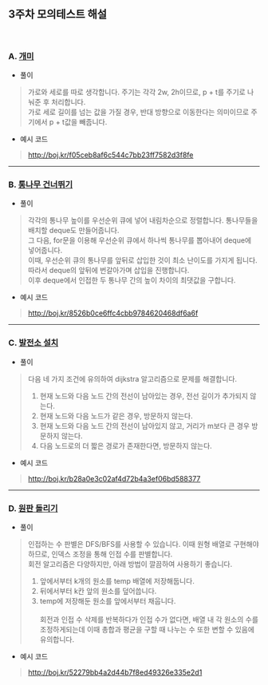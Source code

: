 ## 3주차 모의테스트 해설
<br>

### A. [개미](https://www.acmicpc.net/problem/10158)
- 풀이
>가로와 세로를 따로 생각합니다. 주기는 각각 2w, 2h이므로, p + t를 주기로 나눠준 후 처리합니다.<br>
가로 세로 길이를 넘는 값을 가질 경우, 반대 방향으로 이동한다는 의미이므로 주기에서 p + t값을 빼줍니다.
- 예시 코드
>http://boj.kr/f05ceb8af6c544c7bb23ff7582d3f8fe

****************************

### B. [통나무 건너뛰기](https://www.acmicpc.net/problem/11497)
- 풀이
>각각의 통나무 높이를 우선순위 큐에 넣어 내림차순으로 정렬합니다. 통나무들을 배치할 deque도 만들어줍니다.<br>
그 다음, for문을 이용해 우선순위 큐에서 하나씩 통나무를 뽑아내어 deque에 넣어줍니다.<br>
이때, 우선순위 큐의 통나무를 앞뒤로 삽입한 것이 최소 난이도를 가지게 됩니다. 따라서 deque의 앞뒤에 번갈아가며 삽입을 진행합니다.<br>
이후 deque에서 인접한 두 통나무 간의 높이 차이의 최댓값을 구합니다.
- 예시 코드
>http://boj.kr/8526b0ce6ffc4cbb9784620468df6a6f


****************************

### C. [발전소 설치](https://www.acmicpc.net/problem/1277)
- 풀이
>다음 네 가지 조건에 유의하여 dijkstra 알고리즘으로 문제를 해결합니다.<br>
>1. 현재 노드와 다음 노드 간의 전선이 남아있는 경우, 전선 길이가 추가되지 않는다.<br>
>2. 현재 노드와 다음 노드가 같은 경우, 방문하지 않는다.<br>
>3. 현재 노드와 다음 노드 간의 전선이 남아있지 않고, 거리가 m보다 큰 경우 방문하지 않는다.<br>
>4. 다음 노드로의 더 짧은 경로가 존재한다면, 방문하지 않는다.<br>
- 예시 코드
>http://boj.kr/b28a0e3c02af4d72b4a3ef06bd588377


****************************

### D. [원판 돌리기](https://www.acmicpc.net/problem/17822)
- 풀이
>인접하는 수 판별은 DFS/BFS를 사용할 수 있습니다. 이때 원형 배열로 구현해야하므로, 인덱스 조정을 통해 인접 수를 판별합니다.<br>
회전 알고리즘은 다양하지만, 아래 방법이 깔끔하여 사용하기 좋습니다.<br>
>1. 앞에서부터 k개의 원소를 temp 배열에 저장해둡니다.<br>
>2. 뒤에서부터 k칸 앞의 원소를 덮어씁니다.<br>
>3. temp에 저장해둔 원소를 앞에서부터 채웁니다.<br><br>
>회전과 인접 수 삭제를 반복하다가 인접 수가 없다면, 배열 내 각 원소의 수를 조정하게되는데 이때 총합과 평균을 구할 때 나누는 수 또한 변할 수 있음에 유의합니다.<br>
- 예시 코드
>http://boj.kr/52279bb4a2d44b7f8ed49326e335e2d1

